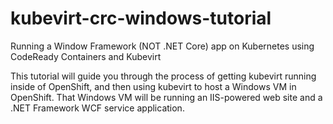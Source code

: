 # kubevirt-crc-windows-tutorial
Running a Window Framework (NOT .NET Core) app on Kubernetes using CodeReady Containers and Kubevirt

This tutorial will guide you through the process of getting kubevirt running inside of OpenShift, and then using kubevirt to host a Windows VM in OpenShift. That Windows VM will be running an IIS-powered web site and a .NET Framework WCF service application.